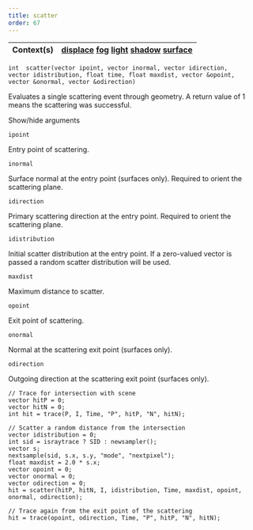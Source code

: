 ```yaml
---
title: scatter
order: 67
---
```

| Context(s) | [displace](../contexts/displace.html)  [fog](../contexts/fog.html)  [light](../contexts/light.html)  [shadow](../contexts/shadow.html)  [surface](../contexts/surface.html) |
| --- | --- |

`int  scatter(vector ipoint, vector inormal, vector idirection, vector idistribution, float time, float maxdist, vector &opoint, vector &onormal, vector &odirection)`

Evaluates a single scattering event through geometry. A return value of 1 means the scattering was successful.

Show/hide arguments

`ipoint`

Entry point of scattering.

`inormal`

Surface normal at the entry point (surfaces only). Required to orient the scattering plane.

`idirection`

Primary scattering direction at the entry point. Required to orient the scattering plane.

`idistribution`

Initial scatter distribution at the entry point. If a zero-valued vector is passed a random scatter distribution will be used.

`maxdist`

Maximum distance to scatter.

`opoint`

Exit point of scattering.

`onormal`

Normal at the scattering exit point (surfaces only).

`odirection`

Outgoing direction at the scattering exit point (surfaces only).

```vex
// Trace for intersection with scene
vector hitP = 0;
vector hitN = 0;
int hit = trace(P, I, Time, "P", hitP, "N", hitN);

// Scatter a random distance from the intersection
vector idistribution = 0;
int sid = israytrace ? SID : newsampler();
vector s;
nextsample(sid, s.x, s.y, "mode", "nextpixel");
float maxdist = 2.0 * s.x;
vector opoint = 0;
vector onormal = 0;
vector odirection = 0;
hit = scatter(hitP, hitN, I, idistribution, Time, maxdist, opoint, onormal, odirection);

// Trace again from the exit point of the scattering
hit = trace(opoint, odirection, Time, "P", hitP, "N", hitN);

```
